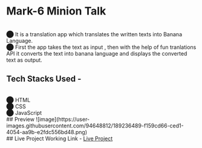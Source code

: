 # Mark-6 Minion Talk
<br>⬤ It is a translation app which translates the written texts into Banana Language.
<br>⬤ First the app takes the text as input , then with the help of fun tranlations API it converts the text into banana language and displays the converted text as output.
## Tech Stacks Used -
<br>
⬤ HTML<br>
⬤ CSS<br>
⬤ JavaScript<br>
## Preview
![image](https://user-images.githubusercontent.com/94648812/189236489-f159cd66-ced1-4054-aa9b-e2fdc556bd48.png)
 <br>
## Live Project
Working Link - <a href="https://minion-talk-by-sunny.netlify.app/" target="_blank">Live Project</a>
